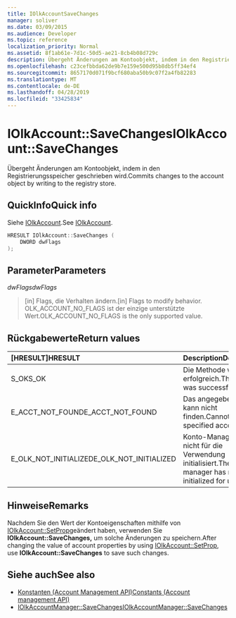 ```yaml
---
title: IOlkAccountSaveChanges
manager: soliver
ms.date: 03/09/2015
ms.audience: Developer
ms.topic: reference
localization_priority: Normal
ms.assetid: 8f1ab61e-7d1c-50d5-ae21-8cb4b08d729c
description: Übergeht Änderungen am Kontoobjekt, indem in den Registrierungsspeicher geschrieben wird.
ms.openlocfilehash: c23cefbbda62de9b7e159e500d95b8db5ff34ef4
ms.sourcegitcommit: 8657170d071f9bcf680aba50b9c07f2a4fb82283
ms.translationtype: MT
ms.contentlocale: de-DE
ms.lasthandoff: 04/28/2019
ms.locfileid: "33425834"
---
```

# <a name="iolkaccountsavechanges"></a><span data-ttu-id="43cfc-103">IOlkAccount::SaveChanges</span><span class="sxs-lookup"><span data-stu-id="43cfc-103">IOlkAccount::SaveChanges</span></span>

<span data-ttu-id="43cfc-104">Übergeht Änderungen am Kontoobjekt, indem in den Registrierungsspeicher geschrieben wird.</span><span class="sxs-lookup"><span data-stu-id="43cfc-104">Commits changes to the account object by writing to the registry store.</span></span>
  
## <a name="quick-info"></a><span data-ttu-id="43cfc-105">QuickInfo</span><span class="sxs-lookup"><span data-stu-id="43cfc-105">Quick info</span></span>

<span data-ttu-id="43cfc-106">Siehe [IOlkAccount](iolkaccount.md).</span><span class="sxs-lookup"><span data-stu-id="43cfc-106">See [IOlkAccount](iolkaccount.md).</span></span>
  
```cpp
HRESULT IOlkAccount::SaveChanges (  
    DWORD dwFlags 
); 
```

## <a name="parameters"></a><span data-ttu-id="43cfc-107">Parameter</span><span class="sxs-lookup"><span data-stu-id="43cfc-107">Parameters</span></span>

<span data-ttu-id="43cfc-108">_dwFlags_</span><span class="sxs-lookup"><span data-stu-id="43cfc-108">_dwFlags_</span></span>
  
> <span data-ttu-id="43cfc-109">[in] Flags, die Verhalten ändern.</span><span class="sxs-lookup"><span data-stu-id="43cfc-109">[in] Flags to modify behavior.</span></span> <span data-ttu-id="43cfc-110">OLK_ACCOUNT_NO_FLAGS ist der einzige unterstützte Wert.</span><span class="sxs-lookup"><span data-stu-id="43cfc-110">OLK_ACCOUNT_NO_FLAGS is the only supported value.</span></span>
    
## <a name="return-values"></a><span data-ttu-id="43cfc-111">Rückgabewerte</span><span class="sxs-lookup"><span data-stu-id="43cfc-111">Return values</span></span>

|<span data-ttu-id="43cfc-112">**[HRESULT]**</span><span class="sxs-lookup"><span data-stu-id="43cfc-112">**HRESULT**</span></span>|<span data-ttu-id="43cfc-113">**Description**</span><span class="sxs-lookup"><span data-stu-id="43cfc-113">**Description**</span></span>|
|:-----|:-----|
|<span data-ttu-id="43cfc-114">S_OK</span><span class="sxs-lookup"><span data-stu-id="43cfc-114">S_OK</span></span>  <br/> |<span data-ttu-id="43cfc-115">Die Methode war erfolgreich.</span><span class="sxs-lookup"><span data-stu-id="43cfc-115">The method was successful.</span></span>  <br/> |
|<span data-ttu-id="43cfc-116">E_ACCT_NOT_FOUND</span><span class="sxs-lookup"><span data-stu-id="43cfc-116">E_ACCT_NOT_FOUND</span></span>  <br/> |<span data-ttu-id="43cfc-117">Das angegebene Konto kann nicht finden.</span><span class="sxs-lookup"><span data-stu-id="43cfc-117">Cannot find the specified account.</span></span>  <br/> |
|<span data-ttu-id="43cfc-118">E_OLK_NOT_INITIALIZED</span><span class="sxs-lookup"><span data-stu-id="43cfc-118">E_OLK_NOT_INITIALIZED</span></span>  <br/> |<span data-ttu-id="43cfc-119">Konto-Manager wurde nicht für die Verwendung initialisiert.</span><span class="sxs-lookup"><span data-stu-id="43cfc-119">The account manager has not been initialized for use.</span></span>  <br/> |
   
## <a name="remarks"></a><span data-ttu-id="43cfc-120">Hinweise</span><span class="sxs-lookup"><span data-stu-id="43cfc-120">Remarks</span></span>

<span data-ttu-id="43cfc-121">Nachdem Sie den Wert der Kontoeigenschaften mithilfe von [IOlkAccount::SetProp](iolkaccount-setprop.md)geändert haben, verwenden Sie **IOlkAccount::SaveChanges,** um solche Änderungen zu speichern.</span><span class="sxs-lookup"><span data-stu-id="43cfc-121">After changing the value of account properties by using [IOlkAccount::SetProp](iolkaccount-setprop.md), use **IOlkAccount::SaveChanges** to save such changes.</span></span> 
  
## <a name="see-also"></a><span data-ttu-id="43cfc-122">Siehe auch</span><span class="sxs-lookup"><span data-stu-id="43cfc-122">See also</span></span>

- [<span data-ttu-id="43cfc-123">Konstanten (Account Management API)</span><span class="sxs-lookup"><span data-stu-id="43cfc-123">Constants (Account management API)</span></span>](constants-account-management-api.md) 
- [<span data-ttu-id="43cfc-124">IOlkAccountManager::SaveChanges</span><span class="sxs-lookup"><span data-stu-id="43cfc-124">IOlkAccountManager::SaveChanges</span></span>](iolkaccountmanager-savechanges.md)

